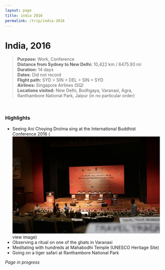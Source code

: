 ```yaml
---
layout: page
title: india 2016
permalink: /trip/india-2016
---
```


<h1>India, 2016</h1>

<blockquote>
<b>Purpose:</b> Work, Conference<br />
<b>Distance from Sydney to New Delhi:</b> 10,422 km / 6475.93 mi<br />
<b>Duration:</b> 14 days<br />
<b>Dates:</b> Did not record <br />
<b>Flight path:</b> SYD > SIN > DEL > SIN > SYD<br />
<b>Airlines:</b> Singapore Airlines (SQ)<br />
<b>Locations visited:</b> New Delhi, Bodhgaya, Varanasi, Agra, Ranthambore National Park, Jaipur (in no particular order)
</blockquote>

<br />

### Highlights

- Seeing Ani Choying Drolma sing at the International Buddhist Conference 2016 (<img src="/assets/2016-conference-001.jpg">view image</a>)
- Observing a ritual on one of the ghats in Varanasi
- Meditating with hundreds at Mahabodhi Temple (UNESCO Heritage Site)
- Going on a tiger safari at Ranthambore National Park


<i>Page in progress</i> 

<style>
  .wrapper {
    max-width: 58em;
  }
</style>